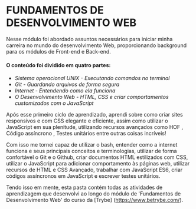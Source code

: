 # FUNDAMENTOS DE DESENVOLVIMENTO WEB

Nesse módulo foi abordado assuntos necessários para iniciar minha carreira no mundo do desenvolvimento Web, proporcionando background para os módulos de Front-end e Back-end.

#### O conteúdo foi dividido em quatro partes:

- _Sistema operacional UNIX - Executando comandos no terminal_
- _Git - Guardando arquivos de forma segura_
- _Internet - Entendendo como ela funciona_
- _O Desenvolvimento Web - HTML, CSS e criar comportamentos customizados com o JavaScript_

Após esse primeiro ciclo de aprendizado, aprendi sobre como criar sites responsivos e com CSS elegante e eficiente, assim como utilizar o JavaScript em sua plenitude, utilizando recursos avançados como HOF , Código assíncrono , Testes unitários entre outras coisas incríveis!

Com isso me tornei capaz de utilizar o bash, entender como a internet funciona e seus principais conceitos e terminologias, utilizar de forma confortável o Git e o Github, criar documentos HTML estilizados com CSS, utilizar o JavaScript para adicionar comportamento às páginas web, utilizar recursos de HTML e CSS Avançado, trabalhar com JavaScript ES6, criar códigos assíncronos em JavaScript e escrever testes unitários.

Tendo isso em mente, esta pasta contém todas as atividades de aprendizagem que desenvolvi ao longo do módulo de 'Fundamentos de Desenvolvimento Web' do curso da [Trybe]
(https://www.betrybe.com/).
